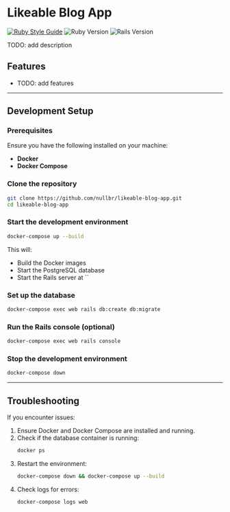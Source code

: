 # Likeable Blog App

[![Ruby Style Guide](https://img.shields.io/badge/code_style-rubocop-brightgreen.svg)](https://github.com/rubocop/rubocop)
![Ruby Version](https://img.shields.io/badge/ruby_version-3.3.5-blue.svg)
![Rails Version](https://img.shields.io/badge/rails_version-8.0.1-blue.svg)

TODO: add description

## Features

- TODO: add features

---

## Development Setup

### **Prerequisites**

Ensure you have the following installed on your machine:

- **Docker**
- **Docker Compose**

### **Clone the repository**

```sh
git clone https://github.com/nullbr/likeable-blog-app.git
cd likeable-blog-app
```

### **Start the development environment**

```sh
docker-compose up --build
```

This will:

- Build the Docker images
- Start the PostgreSQL database
- Start the Rails server at ``

### **Set up the database**

```sh
docker-compose exec web rails db:create db:migrate
```

### **Run the Rails console** (optional)

```sh
docker-compose exec web rails console
```

### **Stop the development environment**

```sh
docker-compose down
```

---

## Troubleshooting

If you encounter issues:

1. Ensure Docker and Docker Compose are installed and running.
2. Check if the database container is running:
   ```sh
   docker ps
   ```
3. Restart the environment:
   ```sh
   docker-compose down && docker-compose up --build
   ```
4. Check logs for errors:
   ```sh
   docker-compose logs web
   ```
